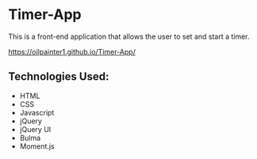 # Timer-App

This is a front-end application that allows the user to set and start a timer. 

https://oilpainter1.github.io/Timer-App/


## Technologies Used:
- HTML
- CSS
- Javascript
- jQuery
- jQuery UI
- Bulma
- Moment.js
